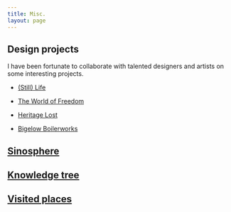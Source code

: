 ```yaml
---
title: Misc.
layout: page
---
```

## Design projects

I have been fortunate to collaborate with talented designers and artists on some interesting projects.

- [(Still) Life](http://tracer.cs.yale.edu:8087/)

- [The World of Freedom](https://mystudio.design/the-world-of-freedom-1)

- [Heritage Lost](https://mystudio.design/heritage-lost)

- [Bigelow Boilerworks](https://www.benjamindavidolsen.com/boilerworks-reconstructed)

## [Sinosphere](/sinosphere.html)

## [Knowledge tree](/knowledgetree.html)

## [Visited places](/visited.html)

